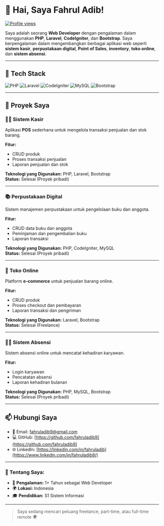 # 👋 Hai, Saya **Fahrul Adib**!

[![Profile views](https://komarev.com/ghpvc/?username=fahruladib9)](https://github.com/fahruladib9)

Saya adalah seorang **Web Developer** dengan pengalaman dalam menggunakan **PHP**, **Laravel**, **CodeIgniter**, dan **Bootstrap**. Saya berpengalaman dalam mengembangkan berbagai aplikasi web seperti **sistem kasir**, **perpustakaan digital**, **Point of Sales**, **inventory**, **toko online**, dan **sistem absensi**.

---

## 💼 **Tech Stack**

![PHP](https://img.shields.io/badge/PHP-%23A68C6B?style=flat-square&logo=php&logoColor=white)
![Laravel](https://img.shields.io/badge/Laravel-%23FF2D20?style=flat-square&logo=laravel&logoColor=white)
![CodeIgniter](https://img.shields.io/badge/CodeIgniter-%23EC5C5A?style=flat-square&logo=codeigniter&logoColor=white)
![MySQL](https://img.shields.io/badge/MySQL-%2300f?style=flat-square&logo=mysql&logoColor=white)
![Bootstrap](https://img.shields.io/badge/Bootstrap-%23563D7C?style=flat-square&logo=bootstrap&logoColor=white)

---

## 🚀 **Proyek Saya**

### 🧑‍💻 **Sistem Kasir**
Aplikasi **POS** sederhana untuk mengelola transaksi penjualan dan stok barang.

**Fitur:**
- CRUD produk
- Proses transaksi penjualan
- Laporan penjualan dan stok

**Teknologi yang Digunakan:** PHP, Laravel, Bootstrap  
**Status:** Selesai (Proyek pribadi)


---

### 📚 **Perpustakaan Digital**
Sistem manajemen perpustakaan untuk pengelolaan buku dan anggota.

**Fitur:**
- CRUD data buku dan anggota
- Peminjaman dan pengembalian buku
- Laporan transaksi

**Teknologi yang Digunakan:** PHP, CodeIgniter, MySQL  
**Status:** Selesai (Proyek pribadi)


---

### 🏪 **Toko Online**
Platform **e-commerce** untuk penjualan barang online.

**Fitur:**
- CRUD produk
- Proses checkout dan pembayaran
- Laporan transaksi dan pengiriman

**Teknologi yang Digunakan:** Laravel, Bootstrap  
**Status:** Selesai (Freelance)


---

### 🧑‍🏫 **Sistem Absensi**
Sistem absensi online untuk mencatat kehadiran karyawan.

**Fitur:**
- Login karyawan
- Pencatatan absensi
- Laporan kehadiran bulanan

**Teknologi yang Digunakan:** PHP, MySQL, Bootstrap  
**Status:** Selesai (Proyek pribadi)


---

## 📫 **Hubungi Saya**

- 💌 Email: [fahruladib9@gmail.com](mailto:fahruladib9@gmail.com)
- 💻 GitHub: [https://github.com/fahruladib9](https://github.com/fahruladib9)
- 🌐 LinkedIn: [https://linkedin.com/in/fahruladib](https://www.linkedin.com/in/fahruladib9/)

---

### 💼 **Tentang Saya:**

- 🏢 **Pengalaman:** 1+ Tahun sebagai Web Developer
- 🌍 **Lokasi:** Indonesia
- 🎓 **Pendidikan:** S1 Sistem Informasi

---

> Saya sedang mencari peluang freelance, part-time, atau full-time remote 🌍
